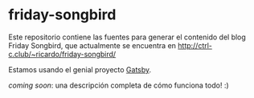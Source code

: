 # friday-songbird

Este repositorio contiene las fuentes para generar el contenido del blog Friday Songbird,
que actualmente se encuentra en <http://ctrl-c.club/~ricardo/friday-songbird/>

Estamos usando el genial proyecto [Gatsby](https://www.gatsbyjs.org/).

_coming soon_: una descripción completa de cómo funciona todo! :)
